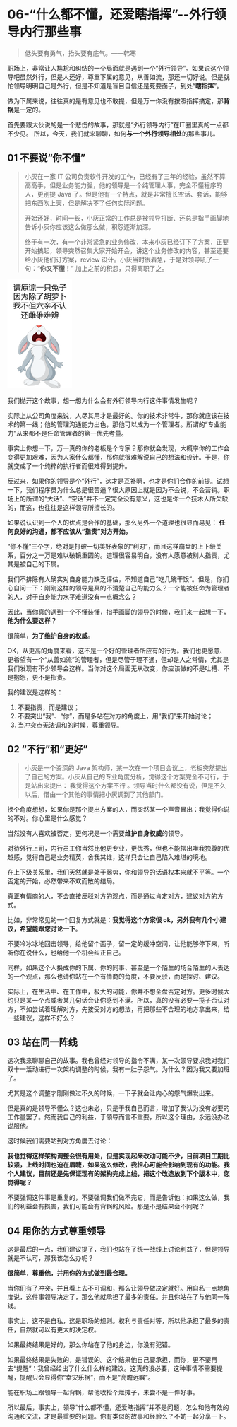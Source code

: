 # 06-“什么都不懂，还爱瞎指挥”--外行领导内行那些事

> 低头要有勇气，抬头要有底气。——韩寒

职场上，非常让人尴尬和纠结的一个局面就是遇到一个“外行领导”。如果说这个领导吧虽然外行，但是人还好，尊重下属的意见，从善如流，那还一切好说。但是就怕领导明明自己是外行，但是不知道是盲目自信还是死要面子，到处“**瞎指挥**”。

做为下属来说，往往真的是有意见也不敢提，但是万一你没有按照指挥搞定，那**背锅**是一定的。

首先要跟大伙说的是一个悲伤的故事，那就是“外行领导内行”在IT圈里真的一点都不少见。 所以，今天，我们就来聊聊，如何**与一个外行领导相处**的那些事儿。

## **01 不要说“你不懂”**

> 小灰在一家 IT 公司负责软件开发的工作，已经有了三年的经验，虽然不算高高手，但是业务能力强，他的领导是一个纯管理人事，完全不懂程序的人，更别提 Java 了。但是他有一个特点，就是非常擅长空话、套话，能够把东西吹上天，但是解决不了任何实际问题。
>
> 开始还好，时间一长，小灰正常的工作总是被领导打断、还总是指手画脚地告诉小灰你应该这么做那么做，积怨逐渐加深。
>
> 终于有一次，有一个非常紧急的业务修改，本来小灰已经订下了方案，正要开始搞起，领导突然召集大家开始开会，讲这个业务修改的内容，甚至还要给小灰他们订方案，review 设计。小灰当时很着急，于是对领导吼了一句：“**你又不懂！**” 加上之前的积怨，只得离职了之。

![图片描述](./assets/5dfc6034000128e501460248.png)

我们抛开这个故事，想一想为什么会有外行领导内行这件事情发生呢？

实际上从公司角度来说，人尽其用才是最好的。你的技术非常牛，那你就应该在技术的第一线；他的管理沟通能力出色，那他可以成为一个管理者。所谓的“专业能力”从来都不是任命管理者的第一优先考量。

事实上你想一下，万一真的你的老板是个专家？那你就会发现，大概率你的工作会变得更加艰难，因为人家什么都懂，那你就很难解说自己的想法和设计。于是，你就变成了一个纯粹的执行者而很难得到提升。

反过来，如果你的领导是个“外行”，这才是互补啊，也才是你们合作的前提。试想一下，我们程序员为什么总是很苦逼？很大原因上就是因为不会说，不会营销。职场上的所谓的“大话”、“空话”并不一定完全没有意义，这也是你一个技术人所欠缺的，而这，也往往是这样领导所擅长的。

如果说认识到一个人的优点是合作的基础，那么另外一个道理也很显而易见： **任何良好的沟通，都不应该从“指责”对方开始。**

“你不懂”三个字，绝对是打破一切美好表象的“利刃”，而且这样崩盘的上下级关系，百分之一万是难以破镜重圆的。道理很容易明白，没有人愿意被别人指责，尤其是被自己的下属。

我们不排除有人确实对自身能力缺乏评估，不知道自己“吃几碗干饭”。但是，你扪心自问一下：刚刚这样的领导是真的不清楚自己的能力么？一个能被任命为管理者的人，对于自身能力水平难道没有一点概念么？

因此，当你真的遇到一个不懂装懂，指手画脚的领导的时候，我们来一起想一下，**他为什么要这样？**

很简单，**为了维护自身的权威**。

OK，从更高的角度来看，这不是一个好的管理者所应有的行为。我们也更愿意、更希望有一个“从善如流”的管理者，但是尽管于理不通，但却是人之常情，尤其是我们发现有不少领导会这样。当你对这个局面无从改变，你应该做的不是吐槽、不是抱怨，更不是指责。

我的建议是这样的：

1. 不要指责，而是建议；
2. 不要突出“我”、“你”，而是多站在对方的角度上，用“我们”来开始讨论；
3. 当冲突点无法调和的时候，尊重领导。

## **02 “不行”和“更好”**

> 小灰是一个资深的 Java 架构师，某一次在一个项目会议上，老板突然提出了自己的方案。小灰从自己的专业角度分析，觉得这个方案完全不可行，于是站出来提出： 我觉得这个方案不行 。领导当时什么都没有说，但是不久以后，借由一个其他的事情把小灰调到了其他部门。

换个角度想想，如果你是那个提出方案的人，而突然某一个声音冒出：我觉得你说的不对。你心里是什么感觉？

当然没有人喜欢被否定，更何况是一个需要**维护自身权威**的领导。

对待外行上司，内行员工你当然比他更专业，更优秀，但也不能摆出唯我独尊的优越感，觉得自己是业务精英，舍我其谁，这样只会让自己陷入难堪的境地。

在上下级关系里，我们天然就是处于弱势，你和领导的话语权本来就不平等。一个否定的开始，必然带来不欢而散的结局。

真正有情商的人，不会直接反驳对方的观点，而是通过肯定对方，建议对方的方式。

比如，非常常见的一个回复方式就是：**我觉得这个方案很 ok，另外我有几个小建议，希望能跟您讨论一下**。

不要冷冰冰地回击领导，给他留个面子，留一定的缓冲空间，让他能够停下来，听听你在说什么，也给他一个机会纠正自己。

同样，如果这个人换成你的下属、你的同事、甚至是一个陌生的场合陌生的人表达的一个观点，那么也请你站在一个有情商的角度，不要反驳，而是探讨、建议。

实际上，在生活中、在工作中，极大的可能，你并不想全盘否定对方。更多时候大约只是某一个点或者某几句话会让你感到不满。所以，真的没有必要一揽子否认对方，不如尝试着理解对方，先接受对方的想法，再把那些不合理的地方拿出来，给一些建议，这样不好么？

## **03 站在同一阵线**

这次我来聊聊自己的故事。我也曾经对领导的指令不满，某一次领导要求我对我们双十一活动进行一次架构调整的时候，我有一肚子怨气。为什么？因为我又要加班了。

尤其是这个调整才刚刚做过不久的时候，一下子就会让内心的怨气爆发出来。

但是真的是领导不懂么？这也未必，只是于我自己而言，增加了我认为没有必要的工作量罢了。然而我自己的利益，于领导而言不重要，所以这个理由，永远没办法说服他。

这时候我们需要站到对方角度去讨论：

**我也觉得这样架构调整会很有用处，但是实现起来改动可能不少，目前项目工期比较紧，上线时间也迫在眉睫，如果这么修改，我担心可能会影响到现有的功能。我个人建议，目前还是先保证现有的架构完成上线，把这个改造放到下个版本中，您觉得呢？**

不要强调这件事是重复的，不要强调我们做不完它，而是告诉他：如果这么做，我们的利益会有损害，我们可能会有背锅的风险。那是不是结果会不同呢？

## **04 用你的方式尊重领导**

这是最后的一点，我们建议提了，我们也站在了统一战线上讨论利益了，但是领导就是不认可，那我该怎么办呢？

**很简单，尊重他，并用你的方式做到最合理。**

当你们有了冲突，并且看上去不可调和，那么让领导做决定就好。用自私一点地角度说，这件事领导决定了，那么他就承担了最多的责任。并且你站在了与他同一阵线。

事实上，这不是自私，这是职场的规则。权利与责任对等，所以他承担了最多的责任，自然就可以有更大的决定权。

如果最终结果是好的，那么你站在了他的身边，你没有犯错。

如果最终结果是失败的，是错误的。这个结果他自己要承担，而你，更不要再去“提醒”：我曾经给出了什么什么样的建议。这真的没必要，这种事情不需要提醒，提醒只会显得你“幸灾乐祸”，而不是“高瞻远瞩”。

能在职场上跟领导一起背锅，帮他收拾个烂摊子，未尝不是一件好事。

所以最后，事实上，领导“什么都不懂，还爱瞎指挥”并不是问题，怎么和他有效的沟通和交流，才是最重要的问题。你有类似的故事和经验么？不妨一起分享一下。
